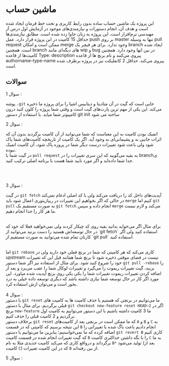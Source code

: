 # ماشین حساب
این پروژه یک ماشین حساب ساده بدون رابط کاربری و تحت خط فرمان ایجاد شده است و هدف آن، انجام دستورات و نیازمندی‌های موجود در آزمایش اول درس آز مهندسی نرم‌افزار است. این پروژه به زبان جاوا زده شده است.
مطابق نیازمندی‌ها حداقل 15 کامیت در این پروژه قرار دارد. عمل push بر روی master تنها به وسیله pull request ممکن است و امکان merge وجود ندارد. برای هر فیچر یک branch ایجاد شده است. همچنین branch های دیگه‌ای مانند wip
و bug در بین انها وجود دارد. همچنین کامیت‌ها از قاعده Type: description پیروی می‌کنند و نام برنچ ها از قاعده authorname-type-name پیروی می‌کند. حداقل 2 کانفلیکت نیز در پروژه برطرف شده است.

## سوالات
سوال 1 : 
<br>

پوشه `.git` جایی است که گیت در آن متادیتا و دیتابیس اشیا را برای پروژه ما ذخیره می‌کند. این یکی از مهم ترین پارت‌های گیت است و وقتی شما پروژه را کلون کنید درون کامپیوتر شما میاید. با استفاده از دستور git init ساخته می شود 
<br>

سوال 2 :
<br>

اتمیک بودن کامیت به این معناست که شما می‌توانید از آن کامیت برگردید بدون آن که اثرات جانبی بد و پشیمانی‌ای به وجود آید. اگر یک کامیت از  تاریخچه کامیت‌های شما پاک شود ولی باعث شود تغییرات درست دیگر شما در پروزه پاک شود، آن کامیت اتمیک نبوده.
<br>
در گیت شما با `pull request` به بقیه می‌گویید که این سری تغییرات را در branchی جدا شما داده‌اید و اگر مورد تایید شما هست با برنامه اصلی ترکیب کنید.

<br>
<br>

سوال 3 :
<br>

در گیت `git fetch` آپدیت‌های داخل کد را دریافت می‌کند ولی با کد اصلی ادغام نمی‌کند در حالی که اگر بخواهیم این تغییرات در ریپازیتوری اعمال شود باید `merge` کنیم اما `git pull` به صورت مستقیم یک `git fetch` انجام داده و سپس `merge` می‌کند و لازم نیست ما هر کار را جدا انجام دهیم. 
<br>

<br>
برای مثال اگر می‌خواید بدانید بقیه روی کد چیکار کردند ولی نمی‌خواهید فعلا کد خود که در حال توسعه‌اش هستید را دست بزنید می‌توانید از `git fetch` استفاده کنید ولی اگر کارتان تمام شده می‌توانید به صورت مستقیم از `git pull` استفاده کنید.
<br>
<br>

اما `git rebase` کاری می‌کند که هر کامیتی که شما در برنچ فعلی خود دارید ولی در upstream نیست در فضای موقتی ذخیره شود تا برنچ شما همانند قبل این که تغییرات خود را شروع کنید شود. برای مثال از استفاده نیز اگر شما دستور `git pull -rebase` را بزنید، گیت تغییرات ریموت را می‌گیرد و تغییرات لوکال شما را عقب می‌برد و بعد از اضافه کردن تغییرات ریموت تغییرات شما را یکی یکی روی برنچ آپدیت شده میاورد. این مورد اگر کار در حال توسعه شما نیازی داشته باشد که دیگری توسعه داده خیلی به درد بخور است و می‌توان ازش استفاده کرد. 
<br>
<br>
سوال 4 : 
<br>
با دستور `git reset` ما می‌توانیم در برنچی که هستیم با حذف کامیت ها به کامیت های قبلی برگردیم. برای مثال با دستور `git checkout new-feature reset HEAD~2` اگر در برنچ `new-feature` ما 3 کامیت داشته باشیم با این دستور می‌توانیم به کامیت اول برگردیم و 2 کامیت قبلی را حذف کنیم.
<br> 
برخلاف دستور `git reset` که ما ممکن است در برنچی بعد از کامیت‌های `A` و `B` و `C` به این نتیجه برسیم که کامیتی که در قسمت `B` انجام دادیم باعث باگ شده یا تغییراتی را اضافه کرده که ما ‌نمی‌خواستیم؛ بنابرین ما می‌توانیم با دستور `git revert B` کاری کنیم که گیت تغییرات انجام شده در قسمت کامیت `B` را با نگه داشتن حداکثری کامیت `C` به ما برگرداند و درواقع کاری که می‌کند کامیت جدیدی مثلا به نام `B*` تولید می‌شود (بعد از کامیت `C`) که در این کامیت تغییرات `B` از بین رفته‌اند.

سوال 5 : 
<br>





